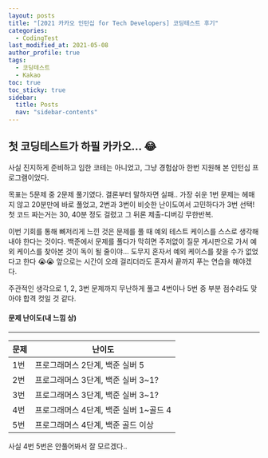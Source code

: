 ```yaml
---
layout: posts
title: "[2021 카카오 인턴십 for Tech Developers] 코딩테스트 후기"
categories:
  - CodingTest
last_modified_at: 2021-05-08
author_profile: true
tags:
  - 코딩테스트
  - Kakao
toc: true
toc_sticky: true
sidebar:
  title: Posts
  nav: "sidebar-contents"
---
```


## 첫 코딩테스트가 하필 카카오... 😂


사실 진지하게 준비하고 임한 코테는 아니었고, 그냥 경험삼아 한번 지원해 본 인턴십 프로그램이었다.

목표는 5문제 중 2문제 풀기였다. 결론부터 말하자면 실패.. 가장 쉬운 1번 문제는 헤매지 않고 20분만에 바로 풀었고, 2번과 3번이 비슷한 난이도여서 고민하다가 3번 선택! 첫 코드 짜는거는 30, 40분 정도 걸렸고 그 뒤론 제출-디버깅 무한반복.

이번 기회를 통해 뼈저리게 느낀 것은 문제를 풀 때 예외 테스트 케이스를 스스로 생각해 내야 한다는 것이다. 백준에서 문제를 풀다가 막히면 주저없이 질문 게시판으로 가서 예외 케이스를 찾아본 것이 독이 될 줄이야... 도무지 혼자서 예외 케이스를 찾을 수가 없었다고 한다 😭😭 앞으로는 시간이 오래 걸리더라도 혼자서 끝까지 푸는 연습을 해야겠다.

주관적인 생각으로 1, 2, 3번 문제까지 무난하게 풀고 4번이나 5번 중 부분 점수라도 맞아야 합격 컷일 것 같다.

#### 문제 난이도(내 느낌 상)

-----

|문제|난이도|
|---|-------------|
|1번|프로그래머스 2단계, 백준 실버 5|
|2번|프로그래머스 3단계, 백준 실버 3~1?|
|3번|프로그래머스 3단계, 백준 실버 3~1?|
|4번|프로그래머스 4단계, 백준 실버 1~골드 4|
|5번|프로그래머스 4단계, 백준 골드 이상|

사실 4번 5번은 안풀어봐서 잘 모르겠다..